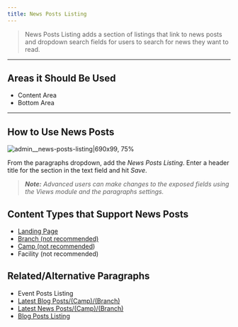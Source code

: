 ```yaml
---
title: News Posts Listing
---
```



>
> News Posts Listing adds a section of listings that link to news posts and dropdown search fields for users to search for news they want to read.
---
## Areas it Should Be Used

* Content Area
* Bottom Area

---

## How to Use News Posts

![admin__news-posts-listing|690x99, 75%](upload://aeYJaF1mA3l04L0HeqsuUA8gdPt.png)

From the paragraphs dropdown, add the *News Posts Listing*. Enter a header title for the section in the text field and hit *Save*.

> ***Note:** Advanced users can make changes to the exposed fields using the Views module and the paragraphs settings.*


## Content Types that Support News Posts

* [Landing Page](https://community.openymca.org/t/landing-page-content-types-open-y-user-docs/667)
* [Branch (not recommended)](https://community.openymca.org/t/branch-content-types-open-y-user-docs/685/2)
* [Camp (not recommended](https://community.openymca.org/t/camp-content-types-user-docs/690/2))
* Facility (not recommended)

## Related/Alternative Paragraphs

* Event Posts Listing
* [Latest Blog Posts/(Camp)/(Branch)](https://community.openymca.org/t/latest-blog-posts-including-camp-branch-paragraphs-open-y-user-docs/717/2)
* [Latest News Posts/(Camp)/(Branch)](https://community.openymca.org/t/latest-news-posts-including-camp-branch-paragraphs-open-y-user-docs/718/2)
* [Blog Posts Listing](http://)